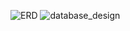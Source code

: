 ![ERD](https://github.com/user-attachments/assets/0ba33cc1-e1a9-436f-86fb-7d88ff2ff164)
![database_design](https://github.com/user-attachments/assets/3bfab2c5-e0e4-4c3f-a2ef-e02801e8bf1e)
